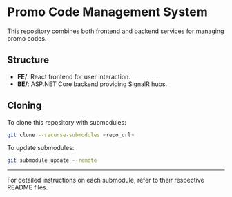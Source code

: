 # Promo Code Management System

This repository combines both frontend and backend services for managing promo codes.

## Structure

- **FE/**: React frontend for user interaction.
- **BE/**: ASP.NET Core backend providing SignalR hubs.

## Cloning
To clone this repository with submodules:
```bash
git clone --recurse-submodules <repo_url>
```

To update submodules:
```bash
git submodule update --remote
```

---
For detailed instructions on each submodule, refer to their respective README files.
